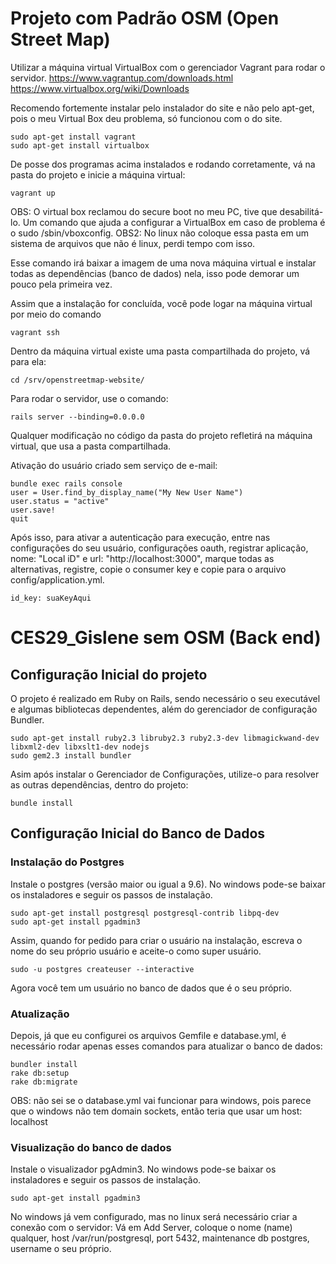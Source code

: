 # Projeto com Padrão OSM (Open Street Map)

Utilizar a máquina virtual VirtualBox com o gerenciador Vagrant para rodar o servidor.
https://www.vagrantup.com/downloads.html
https://www.virtualbox.org/wiki/Downloads

Recomendo fortemente instalar pelo instalador do site e não pelo apt-get, pois o meu Virtual Box deu problema, só funcionou com o do site.
```
sudo apt-get install vagrant
sudo apt-get install virtualbox
```

De posse dos programas acima instalados e rodando corretamente, vá na pasta do projeto e inicie a máquina virtual:

```
vagrant up
```
OBS: O virtual box reclamou do secure boot no meu PC, tive que desabilitá-lo. Um comando que ajuda a configurar a VirtualBox em caso de problema é o sudo /sbin/vboxconfig.
OBS2: No linux não coloque essa pasta em um sistema de arquivos que não é linux, perdi tempo com isso.

Esse comando irá baixar a imagem de uma nova máquina virtual e instalar todas as dependências (banco de dados) nela, isso pode demorar um pouco pela primeira vez.

Assim que a instalação for concluída, você pode logar na máquina virtual por meio do comando
```
vagrant ssh
```

Dentro da máquina virtual existe uma pasta compartilhada do projeto, vá para ela:
```
cd /srv/openstreetmap-website/
```

Para rodar o servidor, use o comando:
```
rails server --binding=0.0.0.0
```

Qualquer modificação no código da pasta do projeto refletirá na máquina virtual, que usa a pasta compartilhada.

Ativação do usuário criado sem serviço de e-mail:
```
bundle exec rails console
user = User.find_by_display_name("My New User Name")
user.status = "active"
user.save!
quit
```

Após isso, para ativar a autenticação para execução, entre nas configurações do seu usuário, configurações oauth, registrar aplicação, nome: "Local iD" e url: "http://localhost:3000", marque todas as alternativas, registre, copie o consumer key e copie para o arquivo config/application.yml.

```
id_key: suaKeyAqui
```

# CES29_Gislene sem OSM (Back end)

## Configuração Inicial do projeto

O projeto é realizado em Ruby on Rails, sendo necessário o seu executável e algumas bibliotecas dependentes, além do gerenciador de configuração Bundler.

```
sudo apt-get install ruby2.3 libruby2.3 ruby2.3-dev libmagickwand-dev libxml2-dev libxslt1-dev nodejs
sudo gem2.3 install bundler
```

Asim após instalar o Gerenciador de Configurações, utilize-o para resolver as outras dependências, dentro do projeto:
```
bundle install
```

## Configuração Inicial do Banco de Dados

### Instalação do Postgres

Instale o postgres (versão maior ou igual a 9.6). No windows pode-se baixar os instaladores e seguir os passos de instalação.
```
sudo apt-get install postgresql postgresql-contrib libpq-dev
sudo apt-get install pgadmin3
```

Assim, quando for pedido para criar o usuário na instalação, escreva o nome do seu próprio usuário e aceite-o como super usuário.

```
sudo -u postgres createuser --interactive
```

Agora você tem um usuário no banco de dados que é o seu próprio.


### Atualização
Depois, já que eu configurei os arquivos Gemfile e database.yml, é necessário rodar apenas esses comandos para atualizar o banco de dados:
```
bundler install
rake db:setup
rake db:migrate
```
OBS: não sei se o database.yml vai funcionar para windows, pois parece que o windows não tem domain sockets, então teria que usar um host: localhost

### Visualização do banco de dados

Instale o visualizador pgAdmin3. No windows pode-se baixar os instaladores e seguir os passos de instalação.
```
sudo apt-get install pgadmin3
```

No windows já vem configurado, mas no linux será necessário criar a conexão com o servidor:
Vá em Add Server, coloque o nome (name) qualquer, host /var/run/postgresql, port 5432, maintenance db postgres, username o seu próprio.
